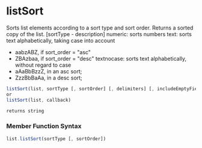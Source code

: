 # listSort

Sorts list elements according to a sort type and sort order. Returns a sorted copy of the list.
 [sortType - description]
 numeric: sorts numbers
 text: sorts text alphabetically, taking case into account
 - aabzABZ, if sort_order = "asc"
 - ZBAzbaa, if sort_order = "desc"
 textnocase: sorts text alphabetically, without regard to case
 - aAaBbBzzZ, in an asc sort;
 - ZzzBbBaAa, in a desc sort;

```javascript
listSort(list, sortType [, sortOrder] [, delimiters] [, includeEmptyFields] [, localeSensitive])
or
listSort(list, callback)
```

```javascript
returns string
```
### Member Function Syntax

```javascript
list.listSort(sortType [, sortOrder])
```
